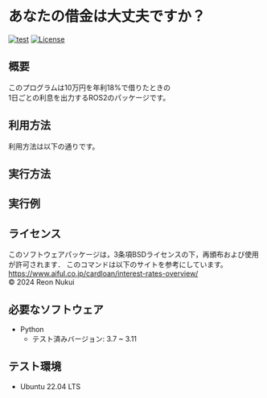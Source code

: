# あなたの借金は大丈夫ですか？  
[![test](https://github.com/N-Reon/robosys2024/actions/workflows/test.yml/badge.svg?branch=main)](https://github.com/N-Reon/robosys2024/actions/workflows/test.yml)
[![License](https://img.shields.io/badge/License-BSD_3--Clause-blue.svg)](https://opensource.org/licenses/BSD-3-Clause)  

## 概要  
このプログラムは10万円を年利18%で借りたときの  
1日ごとの利息を出力するROS2のパッケージです。  

## 利用方法
利用方法は以下の通りです。  


## 実行方法

## 実行例

## ライセンス
このソフトウェアパッケージは，3条項BSDライセンスの下，再頒布および使用が許可されます．
このコマンドは以下のサイトを参考にしています。
https://www.aiful.co.jp/cardloan/interest-rates-overview/  
© 2024 Reon Nukui  

## 必要なソフトウェア
- Python
  - テスト済みバージョン: 3.7 ~ 3.11  
 
## テスト環境
- Ubuntu 22.04 LTS

